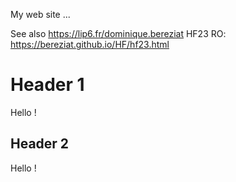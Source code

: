 My web site ...

See also <https://lip6.fr/dominique.bereziat>
HF23 RO: <https://bereziat.github.io/HF/hf23.html>
# Header 1

Hello !

## Header 2

Hello !
